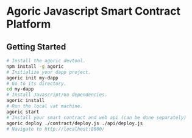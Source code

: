 # Agoric Javascript Smart Contract Platform

## Getting Started

```sh
# Install the agoric devtool.
npm install -g agoric
# Initialize your dapp project.
agoric init my-dapp
# Go to its directory.
cd my-dapp
# Install Javascript/Go dependencies.
agoric install
# Run the local vat machine.
agoric start
# Install your smart contract and web api (can be done separately)
agoric deploy ./contract/deploy.js ./api/deploy.js
# Navigate to http://localhost:8000/
```
